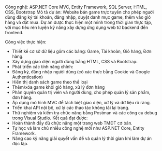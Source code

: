 Công nghệ: ASP.NET Core MVC, Entity Framework, SQL Server, HTML, CSS, Bootstrap
Mô tả dự án: Website bán game trực tuyến cho phép người dùng đăng ký tài khoản, đăng nhập, duyệt danh mục game, thêm vào giỏ hàng và đặt mua. Dự án được thực hiện một mình trong thời gian thực tập, với mục tiêu rèn luyện kỹ năng xây dựng ứng dụng web từ backend đến frontend.

Công việc thực hiện:
- Thiết kế cơ sở dữ liệu gồm các bảng: Game, Tài khoản, Giỏ hàng, Đơn hàng.
- Xây dựng giao diện người dùng bằng HTML, CSS và Bootstrap.
- Phát triển các tính năng chính:
- Đăng ký, đăng nhập người dùng (có xác thực bằng Cookie và Google Authentication)
- Hiển thị danh sách game theo thể loại
- Thêm/xóa game khỏi giỏ hàng, xử lý đơn hàng
- Phân quyền quản trị viên và người dùng, cho phép quản lý sản phẩm, đơn hàng.
- Áp dụng mô hình MVC để tách biệt giao diện, xử lý và dữ liệu rõ ràng.
- Triển khai API nội bộ, xử lý các thao tác không tải lại trang.
- Thử nghiệm và kiểm tra chức năng bằng Postman và các công cụ debug trong Visual Studio.
Kết quả đạt được:
- Hoàn thành đầy đủ chức năng một trang web TMĐT cơ bản.
- Tự học và làm chủ nhiều công nghệ mới như ASP.NET Core, Entity Framework.
- Nâng cao kỹ năng giải quyết vấn đề và quản lý thời gian khi làm dự án độc lập.
